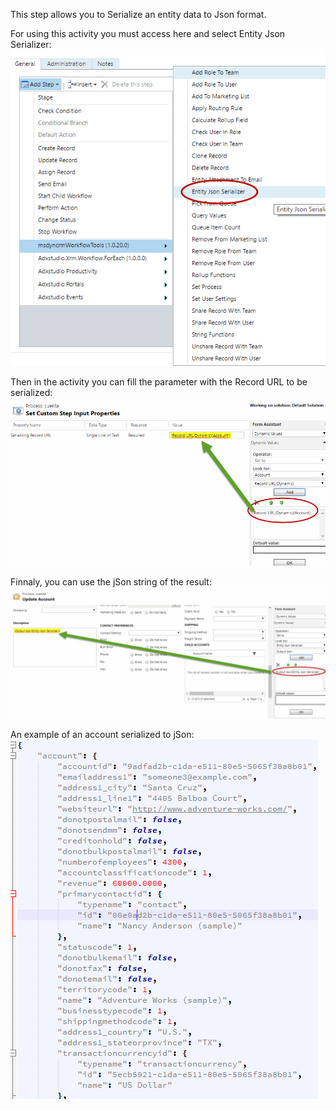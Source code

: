 This step allows you to Serialize an entity data to Json format.

For using this activity you must access here and select Entity Json Serializer:
![](Entity%20Json%20Serializer_wf1.gif)


Then in the activity you can fill the parameter with the Record URL to be serialized:
![](Entity%20Json%20Serializer_wf2.gif)

Finnaly, you can use the jSon string of the result:
![](Entity%20Json%20Serializer_wf3.gif)

An example of an account serialized to jSon:
![](Entity%20Json%20Serializer_wf4.gif)
